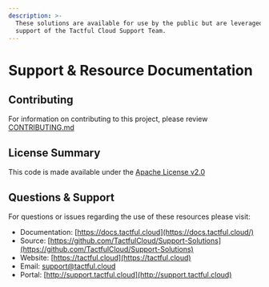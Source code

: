 ```yaml
---
description: >-
  These solutions are available for use by the public but are leveraged for the
  support of the Tactful Cloud Support Team.
---
```


# Support & Resource Documentation

## Contributing

For information on contributing to this project, please review [CONTRIBUTING.md](https://github.com/TactfulCloud/Support-Solutions/tree/d4ded1fa10f4cea343290f8e512939cfea160ff1/CONTRIBUTING.md)

## License Summary

This code is made available under the [Apache License v2.0](https://github.com/TactfulCloud/Support-Solutions/tree/d4ded1fa10f4cea343290f8e512939cfea160ff1/LICENSE/README.md)

## Questions & Support

For questions or issues regarding the use of these resources please visit:

* Documentation: [https://docs.tactful.cloud](https://docs.tactful.cloud/)
* Source:  [https://github.com/TactfulCloud/Support-Solutions](https://github.com/TactfulCloud/Support-Solutions)
* Website: [https://tactful.cloud](https://tactful.cloud)
* Email: [support@tactful.cloud](mailto:support@tactful.cloud)
* Portal: [http://support.tactful.cloud](http://support.tactful.cloud)

